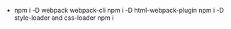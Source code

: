 - npm i -D webpack webpack-cli
npm i -D html-webpack-plugin
npm i -D style-loader and css-loader
npm i 